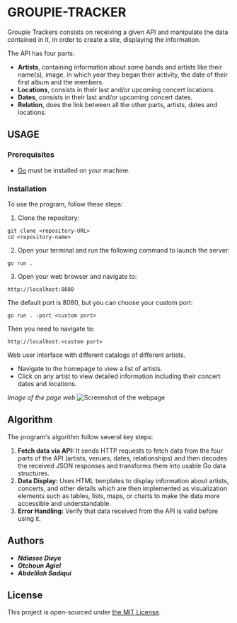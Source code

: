 # GROUPIE-TRACKER

Groupie Trackers consists on receiving a given API and manipulate the data contained in it, in order to create a site, displaying the information.

The API has four parts:

- **Artists**, containing information about some bands and artists like their name(s), image, in which year they began their activity, the date of their first album and the members.
- **Locations**, consists in their last and/or upcoming concert locations.
- **Dates**, consists in their last and/or upcoming concert dates.
- **Relation**,  does the link between all the other parts, artists, dates and locations.

## USAGE

### Prerequisites

- [Go](https://go.dev/doc/install) must be installed on your machine.

### Installation

To use the program, follow these steps:  

1. Clone the repository:

```
git clone <repository-URL>
cd <repository-name>
````

2. Open your terminal and run the following command to launch the server:

```
go run .
```

3. Open your web browser and navigate to: 

```
http://localhost:8080
```

The default port is 8080, but you can choose your custom port:

```
go run . -port <custom port>
```

Then you need to navigate to:

```
http://localhost:<custom port>
``` 

Web user interface with different catalogs of different artists.

- Navigate to the homepage to view a list of artists.
- Click on any artist to view detailed information including their concert dates and locations.

*Image of the page web*
![Screenshot of the webpage](static/images/page-acceuil.png)

## Algorithm

The program's algorithm follow several key steps: 
1. <b>Fetch data via API:</b> It sends HTTP requests to fetch data from the four parts of the API (artists, venues, dates, relationships) and then decodes the received JSON responses and transforms them into usable Go data structures.
2. <b>Data Display:</b> Uses HTML templates to display information about artists, concerts, and other details which are then implemented as visualization elements such as tables, lists, maps, or charts to make the data more accessible and understandable.
3. <b>Error Handling:</b> Verify that data received from the API is valid before using it.

## Authors

- ***Ndiasse Dieye***
- ***Otchoun Agiel***
- ***Abdelilah Sadiqui***

## License

This project is open-sourced under [the MIT License](https://opensource.org/license/mit).
